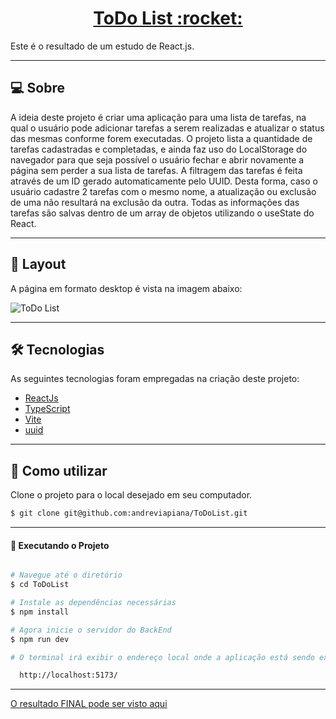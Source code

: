 <p align="center">
  <h1 align="center"><a href="https://ignite-todolist.netlify.app/">ToDo List :rocket: </a></h1>
</p>


Este é o resultado de um estudo de React.js.

___

## 💻 Sobre
A ideia deste projeto é criar uma aplicação para uma lista de tarefas, na qual o usuário pode adicionar tarefas a serem realizadas e atualizar o status das mesmas conforme forem executadas. O projeto lista a quantidade de tarefas cadastradas e completadas, e ainda faz uso do LocalStorage do navegador para que seja possível o usuário fechar e abrir novamente a página sem perder a sua lista de tarefas.
A filtragem das tarefas é feita através de um ID gerado automaticamente pelo UUID. Desta forma, caso o usuário cadastre 2 tarefas com o mesmo nome, a atualização ou exclusão de uma não resultará na exclusão da outra.
Todas as informações das tarefas são salvas dentro de um array de objetos utilizando o useState do React.

___

## 🎨 Layout
A página em formato desktop é vista na imagem abaixo:

![ToDo List](https://user-images.githubusercontent.com/106932234/210102412-333034ea-5209-4cd3-82ed-85acd416861e.png)

___

## 🛠 Tecnologias

As seguintes tecnologias foram empregadas na criação deste projeto:

- [ReactJs](https://reactjs.org)
- [TypeScript](https://www.typescriptlang.org/)
- [Vite](https://vitejs.dev/)
- [uuid](https://www.npmjs.com/package/uuid)

___

## 🚀 Como utilizar

Clone o projeto para o local desejado em seu computador.

```bash
$ git clone git@github.com:andreviapiana/ToDoList.git
```
___

#### 🚧 Executando o Projeto
```bash

# Navegue até o diretório
$ cd ToDoList

# Instale as dependências necessárias
$ npm install

# Agora inicie o servidor do BackEnd
$ npm run dev

# O terminal irá exibir o endereço local onde a aplicação está sendo executada. Basta digitar o mesmo endereço em seu navegador preferido. O endereço usado na criação do projeto foi este:

  http://localhost:5173/
```

___


[O resultado FINAL pode ser visto aqui](https://ignite-todolist.netlify.app/)
